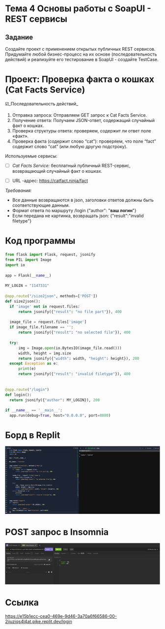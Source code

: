 # Тема 4 Основы работы с SoapUI - REST сервисы

## Задание 
Создайте проект с применением открытых публичных REST сервисов. Придумайте любой бизнес-процесс на их основе (последовательность действий) и реализуйте его тестирование в SoapUI - создайте TestCase.

# Проект: Проверка факта о кошках (Cat Facts Service)

☑️_Последовательность действий_

1. Отправка запроса: Отправляем GET запрос к Cat Facts Service.
2. Получение ответа: Получаем JSON-ответ, содержащий случайный факт о кошках.
3. Проверка структуры ответа: проверяем, содержит ли ответ поле «факт».
4. Проверка факта (содержит слово “cat”): проверяем, что поле “fact” содержит слово “cat” (или любую другую подстроку).

Используемые сервисы:
- [ ] _Cat Facts Service:_ бесплатный публичный REST-сервис, возвращающий случайный факт о кошках.
- [ ] URL -адрес: https://catfact.ninja/fact


_Требования:_ 

+ Все данные возвращаются в json, заголовки ответов должны быть соответствующие данным.
+ Формат ответа по маршруту /login {"author": "__ваш логин__"}
+ Если передана не картинка, возвращать json: {"result":"invalid filetype"}

# Код программы
  ```python
from flask import Flask, request, jsonify
from PIL import Image
import io

app = Flask(__name__)

MY_LOGIN = "1147331" 

@app.route("/size2json", methods=['POST'])
def size2json():
    if 'image' not in request.files:
        return jsonify({"result": "no file part"}), 400

    image_file = request.files['image']
    if image_file.filename == '':
        return jsonify({"result": "no selected file"}), 400

    try:
        img = Image.open(io.BytesIO(image_file.read()))
        width, height = img.size
        return jsonify({"width": width, "height": height}), 200
    except Exception as e:
        print(e)
        return jsonify({"result": "invalid filetype"}), 400


@app.route("/login")
def login():
    return jsonify({"author": MY_LOGIN}), 200

if __name__ == '__main__':
    app.run(debug=True, host="0.0.0.0", port=8080)
  ```
# Борд в Replit
![скриншот](https://github.com/BlohinaValeria/Computer-workshop-IVT/blob/main/LR%206/replit.png)

# POST запрос в Insomnia
![пост запрос](https://github.com/BlohinaValeria/Computer-workshop-IVT/blob/main/LR%206/test.png)
  
# Ссылка 
https://e15b1ecc-cea0-469e-9d46-3a70a6f66586-00-2jiuziqs4l4at.pike.replit.dev/login
